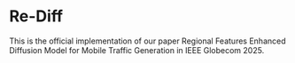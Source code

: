 # Re-Diff
This is the official implementation of our paper Regional Features Enhanced Diffusion Model for Mobile Traffic Generation in IEEE Globecom 2025.
